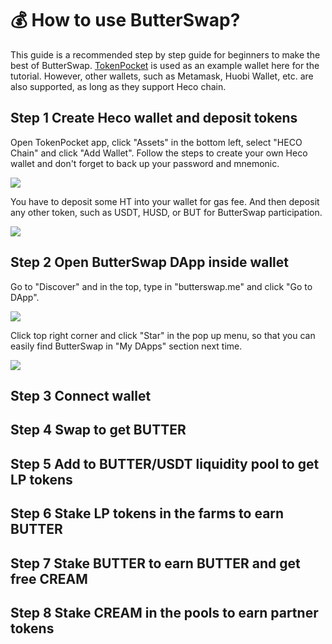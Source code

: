 # 💰 How to use ButterSwap?

This guide is a recommended step by step guide for beginners to make the best of ButterSwap. [TokenPocket](https://www.tokenpocket.pro/) is used as an example wallet here for the tutorial. However, other wallets, such as Metamask, Huobi Wallet, etc. are also supported, as long as they support Heco chain.

## Step 1 Create Heco wallet and deposit tokens

Open TokenPocket app, click "Assets" in the bottom left, select "HECO Chain" and click "Add Wallet". Follow the steps to create your own Heco wallet and don't forget to back up your password and mnemonic.

![](../.gitbook/assets/7dd01428408969dc700835ce861d7e67.png)

You have to deposit some HT into your wallet for gas fee. And then deposit any other token, such as USDT, HUSD, or BUT for ButterSwap participation.

![](../.gitbook/assets/61256898b01786e593664e8192aca7dd.png)

## Step 2 Open ButterSwap DApp inside wallet

Go to "Discover" and in the top, type in "butterswap.me" and click "Go to DApp".

![](../.gitbook/assets/714502f6-f1de-47ce-bac6-468f6b0c912c.png)

Click top right corner and click "Star" in the pop up menu, so that you can easily find ButterSwap in "My DApps" section next time.

![](../.gitbook/assets/50253d55-f767-4844-9e33-40c5d8bf68b7.png)

## Step 3 Connect wallet

## Step 4 Swap to get BUTTER

## Step 5 Add to BUTTER/USDT liquidity pool to get LP tokens

## Step 6 Stake LP tokens in the farms to earn BUTTER

## Step 7 Stake BUTTER to earn BUTTER and get free CREAM

## Step 8 Stake CREAM in the pools to earn partner tokens







